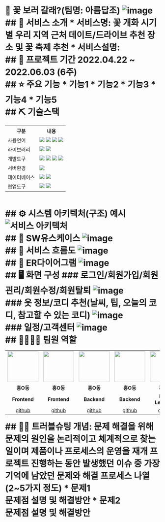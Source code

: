 # 📎 꽃 보러 갈래?(팀명: 아름답조) ![image](https://user-images.githubusercontent.com/25995055/178401309-2a2ffc86-ef45-439b-bfd8-6978312100bc.png)   ## 👀 서비스 소개 * 서비스명:  꽃 개화 시기별 우리 지역 근처 데이트/드라이브 추천 장소 및 꽃 축제 추천  * 서비스설명:  <br>  ## 📅 프로젝트 기간 2022.04.22 ~ 2022.06.03 (6주) <br>  ## ⭐ 주요 기능 * 기능1 * 기능2 * 기능3 * 기능4 * 기능5 <br>  ## ⛏ 기술스택 <table>     <tr>         <th>구분</th>         <th>내용</th>     </tr>     <tr>         <td>사용언어</td>         <td>             <img src="https://img.shields.io/badge/Java-007396?style=for-the-badge&logo=java&logoColor=white"/>             <img src="https://img.shields.io/badge/HTML5-E34F26?style=for-the-badge&logo=HTML5&logoColor=white"/>             <img src="https://img.shields.io/badge/CSS3-1572B6?style=for-the-badge&logo=CSS3&logoColor=white"/>             <img src="https://img.shields.io/badge/JavaScript-F7DF1E?style=for-the-badge&logo=JavaScript&logoColor=white"/>         </td>     </tr>     <tr>         <td>라이브러리</td>         <td>             <img src="https://img.shields.io/badge/BootStrap-7952B3?style=for-the-badge&logo=BootStrap&logoColor=white"/>             <img src="https://img.shields.io/badge/KakaoMap-FFCD00?style=for-the-badge&logo=Kakao&logoColor=white"/>         </td>     </tr>     <tr>         <td>개발도구</td>         <td>             <img src="https://img.shields.io/badge/Eclipse-2C2255?style=for-the-badge&logo=Eclipse&logoColor=white"/>             <img src="https://img.shields.io/badge/RaskpberryPi-A22846?style=for-the-badge&logo=RaskpberryPi&logoColor=white"/>             <img src="https://img.shields.io/badge/Arduino-00979D?style=for-the-badge&logo=Arduino&logoColor=white"/>             <img src="https://img.shields.io/badge/VSCode-007ACC?style=for-the-badge&logo=VisualStudioCode&logoColor=white"/>         </td>     </tr>     <tr>         <td>서버환경</td>         <td>             <img src="https://img.shields.io/badge/Apache Tomcat-D22128?style=for-the-badge&logo=Apache Tomcat&logoColor=white"/>         </td>     </tr>     <tr>         <td>데이터베이스</td>         <td>             <img src="https://img.shields.io/badge/Firebase-FFCA28?style=for-the-badge&logo=Firebase&logoColor=white"/>             <img src="https://img.shields.io/badge/Oracle 11g-F80000?style=for-the-badge&logo=Oracle&logoColor=white"/>         </td>     </tr>     <tr>         <td>협업도구</td>         <td>             <img src="https://img.shields.io/badge/Git-F05032?style=for-the-badge&logo=Git&logoColor=white"/>             <img src="https://img.shields.io/badge/GitHub-181717?style=for-the-badge&logo=GitHub&logoColor=white"/>         </td>     </tr> </table>   <br>  ## ⚙ 시스템 아키텍처(구조) 예시  ![서비스 아키텍처](https://user-images.githubusercontent.com/25995055/169925538-15867bd9-aa0b-42fc-a39b-88981e926e51.png) <br>  ## 📌 SW유스케이스 ![image](https://user-images.githubusercontent.com/25995055/178401023-9a015e66-aa6e-4d74-8564-9b1f9d306649.png) <br>  ## 📌 서비스 흐름도 ![image](https://user-images.githubusercontent.com/25995055/178401048-d6484bda-a2d7-40e1-998b-2bd195cd9f89.png) <br>  ## 📌 ER다이어그램 ![image](https://user-images.githubusercontent.com/25995055/169925318-102784c2-893f-4fd7-bec9-a54c44b669d4.png) <br>  ## 🖥 화면 구성  ### 로그인/회원가입/회원괸리/회원수정/회원탈퇴 ![image](https://user-images.githubusercontent.com/25995055/178401098-95f15a0e-a2de-415e-83d5-883bb4cb0656.png) <br>  ### 옷 정보/코디 추천(날씨, 팁, 오늘의 코디, 참고할 수 있는 코디) ![image](https://user-images.githubusercontent.com/25995055/178401127-287e6de2-4396-49fc-a107-59c4d5cd55c7.png) <br>  ### 일정/고객센터 ![image](https://user-images.githubusercontent.com/25995055/178401150-861f0e93-0f40-4fae-98c1-2099bf513c8d.png) <br>  ## 👨‍👩‍👦‍👦 팀원 역할 <table>   <tr>     <td align="center"><img src="https://item.kakaocdn.net/do/fd49574de6581aa2a91d82ff6adb6c0115b3f4e3c2033bfd702a321ec6eda72c" width="100" height="100"/></td>     <td align="center"><img src="https://mb.ntdtv.kr/assets/uploads/2019/01/Screen-Shot-2019-01-08-at-4.31.55-PM-e1546932545978.png" width="100" height="100"/></td>     <td align="center"><img src="https://mblogthumb-phinf.pstatic.net/20160127_177/krazymouse_1453865104404DjQIi_PNG/%C4%AB%C4%AB%BF%C0%C7%C1%B7%BB%C1%EE_%B6%F3%C0%CC%BE%F0.png?type=w2" width="100" height="100"/></td>     <td align="center"><img src="https://i.pinimg.com/236x/ed/bb/53/edbb53d4f6dd710431c1140551404af9.jpg" width="100" height="100"/></td>     <td align="center"><img src="https://pbs.twimg.com/media/B-n6uPYUUAAZSUx.png" width="100" height="100"/></td>   </tr>   <tr>     <td align="center"><strong>홍O동</strong></td>     <td align="center"><strong>홍O동</strong></td>     <td align="center"><strong>홍O동</strong></td>     <td align="center"><strong>홍O동</strong></td>     <td align="center"><strong>홍O동</strong></td>   </tr>   <tr>     <td align="center"><b>Frontend</b></td>     <td align="center"><b>Frontend</b></td>     <td align="center"><b>Backend</b></td>     <td align="center"><b>Backend</b></td>     <td align="center"><b>Deep Learning</b></td>   </tr>   <tr>     <td align="center"><a href="https://github.com/자신의username작성해주세요" target='_blank'>github</a></td>     <td align="center"><a href="https://github.com/자신의username작성해주세요" target='_blank'>github</a></td>     <td align="center"><a href="https://github.com/자신의username작성해주세요" target='_blank'>github</a></td>     <td align="center"><a href="https://github.com/자신의username작성해주세요" target='_blank'>github</a></td>     <td align="center"><a href="https://github.com/자신의username작성해주세요" target='_blank'>github</a></td>   </tr> </table>  ## 🤾‍♂️ 트러블슈팅 개념: 문제 해결을 위해 문제의 원인을 논리적이고 체계적으로 찾는 일이며 제품이나 프로세스의 운영을 재개 프로젝트 진행하는 동안 발생했던 이슈 중 가장 기억에 남았던 문제와 해결 프로세스 나열(2~5가지 정도)    * 문제1<br>  문제점 설명 및 해결방안   * 문제2<br>  문제점 설명 및 해결방안
